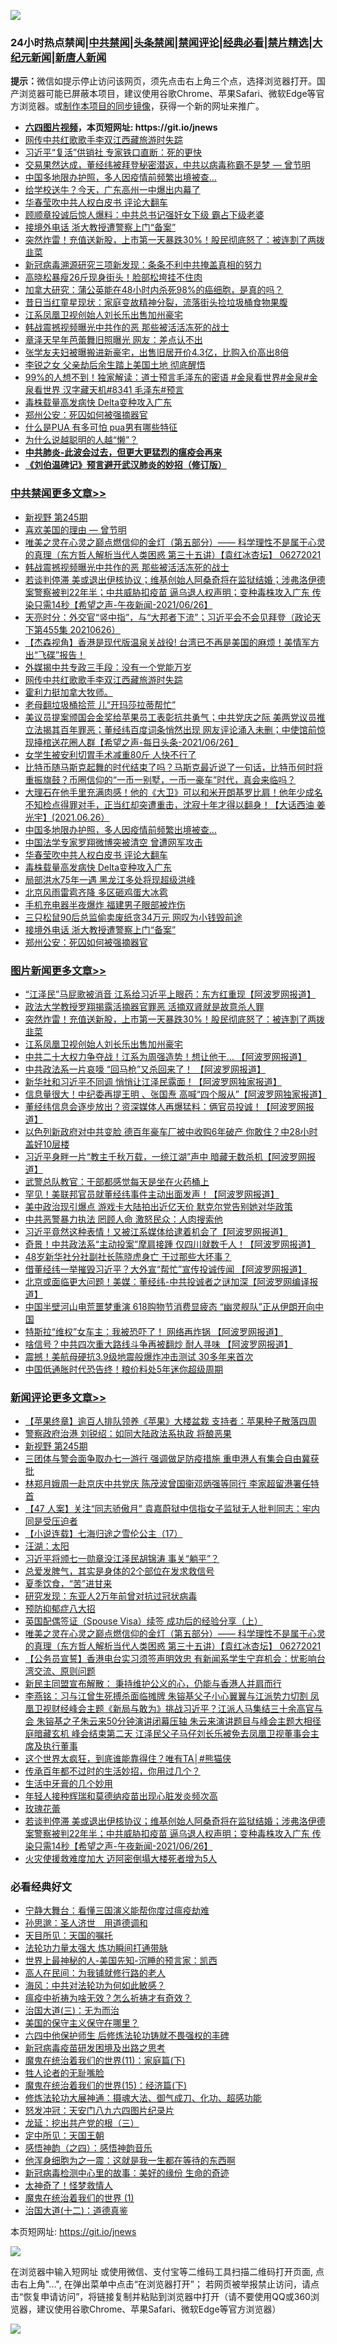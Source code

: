 ![](https://raw.githubusercontent.com/fqnews/bnews/master/64photo/fqnews-qr.jpg)

<div id="tt">
<h3>24小时热点禁闻|<a href="#%E4%B8%AD%E5%85%B1%E7%A6%81%E9%97%BB%E6%9B%B4%E5%A4%9A%E6%96%87%E7%AB%A0">中共禁闻</a>|<a href="#%E5%9B%BE%E7%89%87%E6%96%B0%E9%97%BB%E6%9B%B4%E5%A4%9A%E6%96%87%E7%AB%A0">头条禁闻</a>|<a href="#%E6%96%B0%E9%97%BB%E8%AF%84%E8%AE%BA%E6%9B%B4%E5%A4%9A%E6%96%87%E7%AB%A0">禁闻评论|<a href="#%E5%BF%85%E7%9C%8B%E7%BB%8F%E5%85%B8%E5%A5%BD%E6%96%87">经典必看|<a href="/video.md#%E7%A6%81%E7%89%87%E7%B2%BE%E9%80%89">禁片精选</a>|<a href="https://github.com/fqnews/djy/blob/master/gb/nf1351518.md#1">大纪元新闻</a>|<a href="https://github.com/fqnews/ntdtv/blob/master/gb/prog204.md#1">新唐人新闻</a></h3>
<div><b>提示：</b>微信如提示停止访问该网页，须先点击右上角三个点，选择浏览器打开。国产浏览器可能已屏蔽本项目，建议使用谷歌Chrome、苹果Safari、微软Edge等官方浏览器。或<a href="https://github.com/fqnews/bnews/blob/master/%E5%88%B6%E4%BD%9Cgit%E7%A6%81%E9%97%BB%E9%95%9C%E5%83%8F.md">制作本项目的同步镜像</a>，获得一个新的网址来推广。</div>
<ul>
<li><b><a href="http://d1.bdrive.tk/64.mp4" target="_blank">六四图片视频</a>，本页短网址: https://git.io/jnews</b></li>
<li><a href="/cbnews/20210627/1575299.md">网传中共红歌歌手李双江西藏旅游时失踪</a></li>
<li><a href="/comments/20210626/1575091.md">习近平“复活”供销社 专家铁口直断：死的更快</a></li>
<li><a href="/comments/20210627/1575314.md">交易果然达成，董经纬被拜登秘密潜返，中共以病毒称霸不是梦 — 曾节明</a></li>
<li><a href="/cbnews/20210627/1575178.md">中国多地限办护照，多人因疫情前频繁出境被查…</a></li>
<li><a href="/cnnews/20210627/1575177.md">给学校送牛？今天，广东高州一中爆出内幕了</a></li>
<li><a href="/cbnews/20210627/1575168.md">华春莹吹中共人权白皮书 评论大翻车</a></li>
<li><a href="/cnnews/20210627/1575281.md">顾顺章投诚后惊人爆料：中共总书记强奸女下级 霸占下级老婆</a></li>
<li><a href="/cbnews/20210626/1575062.md">接境外电话 浙大教授遭警察上门“备案”</a></li>
<li><a href="/topimagenews/20210627/1575428.md">突然炸雷！充值送新股，上市第一天暴跌30%！股民彻底怒了：被连割了两拨韭菜</a></li>
<li><a href="/headline/20210627/1575136.md">新冠病毒溯源研究三项新发现：条条不利中共掩盖真相的努力</a></li>
<li><a href="/yule/20210627/1575169.md">高晓松暴瘦26斤现身街头！脸部松垮挂不住肉</a></li>
<li><a href="/lifebaike/20210627/1575279.md">加拿大研究：蒲公英能在48小时内杀死98%的癌细胞，是真的吗？</a></li>
<li><a href="/yule/20210627/1575170.md">昔日当红童星现状：家庭变故精神分裂，流落街头捡垃圾桶食物果腹</a></li>
<li><a href="/topimagenews/20210627/1575184.md">江系凤凰卫视创始人刘长乐出售加州豪宅</a></li>
<li><a href="/cbnews/20210627/1575429.md">韩战震撼视频曝光中共作的恶 那些被活活冻死的战士</a></li>
<li><a href="/yule/20210627/1575263.md">章泽天早年芭蕾舞旧照曝光 网友：差点认不出</a></li>
<li><a href="/yule/20210627/1575171.md">张学友夫妇被曝搬进新豪宅，出售旧居开价4.3亿，比购入价高出8倍</a></li>
<li><a href="/cbnews/20210626/1575026.md">李锐之女 父亲劫后余生踏上美国土地 彻底醒悟</a></li>
<li><a href="/bannedvideo/20210627/1575174.md">99%的人想不到！独家解读：道士预言毛泽东的密语 #金泉看世界#金泉#金泉看世界 汉字藏天机#8341 毛泽东#预言</a></li>
<li><a href="/cbnews/20210627/1575167.md">毒株载量高发病快 Delta变种攻入广东</a></li>
<li><a href="/cbnews/20210626/1575050.md">郑州公安：死囚如何被强摘器官</a></li>
<li><a href="/comments/20210627/1575211.md">什么是PUA 有多可怕 pua男有哪些特征</a></li>
<li><a href="/cnnews/20210627/1575233.md">为什么说越聪明的人越“懒”？</a></li>
<li><b><a href="/comments/20200211/1275071.md" target="_blank">中共肺炎-此波会过去，但更大更猛烈的瘟疫会再来</a></b></li>
<li><b><a href="/comments/20200207/1272816.md" target="_blank">《刘伯温碑记》预言避开武汉肺炎的妙招（修订版）</a></b></li>
</ul>
</div>

<div class="catlist">
<h3><a href="/cbnews/" target="_blank">中共禁闻</a><span><a href="/cbnews/" target="_blank" rel="nofollow">更多文章>></a></span></h3>
<ul>
<li><a href="/comments/20210627/1575552.md" target="_blank">新视野 第245期</a></li>
<li><a href="/cbnews/20210627/1575479.md" target="_blank">喜欢美国的理由 — 曾节明</a></li>
<li><a href="/comments/20210627/1575487.md" target="_blank">唯美之灵在心灵之巅点燃信仰的金灯（第五部分）—— 科学理性不是属于心灵的真理（东方哲人解析当代人类困惑  第三十五讲）【袁红冰杏坛】 06272021</a></li>
<li><a href="/cbnews/20210627/1575429.md" target="_blank">韩战震撼视频曝光中共作的恶 那些被活活冻死的战士</a></li>
<li><a href="/comments/20210627/1575410.md" target="_blank">若谈判停滞 美或退出伊核协议；维基创始人阿桑奇将在监狱结婚；涉弗洛伊德案警察被判22年半；中共威胁扣疫苗 逼乌退人权声明；变种毒株攻入广东 传染只需14秒【希望之声-午夜新闻-2021/06/26】</a></li>
<li><a href="/cbnews/20210627/1575323.md" target="_blank">天亮时分：外交官“竖中指”，与“大邦者下流”；习近平会不会见拜登（政论天下第455集 20210626）</a></li>
<li><a href="/comments/20210627/1575315.md" target="_blank">【杰森视角】香港是现代版温泉关战役! 台湾已不再是美国的麻烦！美情军方出“飞碟”报告！</a></li>
<li><a href="/cbnews/20210627/1575300.md" target="_blank">外媒揭中共专政三手段：没有一个党能万岁</a></li>
<li><a href="/cbnews/20210627/1575299.md" target="_blank">网传中共红歌歌手李双江西藏旅游时失踪</a></li>
<li><a href="/comments/20210627/1575284.md" target="_blank">霍利力挺加拿大牧师。</a></li>
<li><a href="/cbnews/20210627/1575224.md" target="_blank">老母翻垃圾桶拾荒 儿“开玛莎拉蒂帮忙”</a></li>
<li><a href="/comments/20210627/1575202.md" target="_blank">美议员提案颁国会金奖给苹果员工表彰抗共勇气；中共党庆之际 美两党议员推立法揭其百年罪恶；董经纬百度词条悄然出现 网友评论涌入未删；中使馆前惊现擡棺送花圈人群【希望之声-每日头条-2021/06/26】</a></li>
<li><a href="/cbnews/20210627/1575199.md" target="_blank">女学生被安利切胃手术减重80斤 人快不行了</a></li>
<li><a href="/comments/20210627/1575198.md" target="_blank">比特币随马斯克起舞的时代结束了吗？马斯克最近说了一句话，比特币何时将重振旗鼓？币圈信仰的“一币一别墅，一币一豪车”时代，真会来临吗？</a></li>
<li><a href="/comments/20210627/1575185.md" target="_blank">大理石在他手里充满肉感！他的《大卫》可以和米开朗基罗比肩！他年少成名不知检点得罪对手，正当红却突遭重击，沈寂十年才得以翻身！【大话西油 姜光宇】(2021.06.26）</a></li>
<li><a href="/cbnews/20210627/1575178.md" target="_blank">中国多地限办护照，多人因疫情前频繁出境被查…</a></li>
<li><a href="/cbnews/20210627/1575173.md" target="_blank">中国法学专家罗翔微博突被清空 曾遭网军攻击</a></li>
<li><a href="/cbnews/20210627/1575168.md" target="_blank">华春莹吹中共人权白皮书 评论大翻车</a></li>
<li><a href="/cbnews/20210627/1575167.md" target="_blank">毒株载量高发病快 Delta变种攻入广东</a></li>
<li><a href="/cbnews/20210627/1575166.md" target="_blank">局部洪水75年一遇 黑龙江多处将现超级洪峰</a></li>
<li><a href="/cbnews/20210627/1575133.md" target="_blank">北京风雨雷雹齐降 多区砸鸡蛋大冰雹</a></li>
<li><a href="/cbnews/20210627/1575126.md" target="_blank">手机充电器半夜爆炸 福建男子眼部被炸伤</a></li>
<li><a href="/cbnews/20210627/1575117.md" target="_blank">三只松鼠90后总监偷卖废纸贪34万元 网叹为小钱毁前途</a></li>
<li><a href="/cbnews/20210626/1575062.md" target="_blank">接境外电话 浙大教授遭警察上门“备案”</a></li>
<li><a href="/cbnews/20210626/1575050.md" target="_blank">郑州公安：死囚如何被强摘器官</a></li>

</ul>
</div>
<div class="catlist">
<h3><a href="/topimagenews/" target="_blank">图片新闻</a><span><a href="/topimagenews/" target="_blank" rel="nofollow">更多文章>></a></span></h3>
<ul>
<li><a href="/topimagenews/20210627/1575468.md" target="_blank">“江泽民”马屁歌被消音 江系给习近平上眼药：东方红重现【阿波罗网报道】</a></li>
<li><a href="/topimagenews/20210627/1575454.md" target="_blank">政法大学教授罗翔揭露活摘器官罪恶 活摘双肾就是故意杀人罪</a></li>
<li><a href="/topimagenews/20210627/1575428.md" target="_blank">突然炸雷！充值送新股，上市第一天暴跌30%！股民彻底怒了：被连割了两拨韭菜</a></li>
<li><a href="/topimagenews/20210627/1575184.md" target="_blank">江系凤凰卫视创始人刘长乐出售加州豪宅</a></li>
<li><a href="/topimagenews/20210626/1574894.md" target="_blank">中共二十大权力争夺战！江系为周强造势！想让他干&#8230; 【阿波罗网报道】</a></li>
<li><a href="/topimagenews/20210626/1574848.md" target="_blank">中共政法系一片哀嚎 “回马枪”又杀回来了！ 【阿波罗网报道】</a></li>
<li><a href="/topimagenews/20210625/1574189.md" target="_blank">新华社和习近平不同调 悄悄让江泽民露面！【阿波罗网独家报道】</a></li>
<li><a href="/topimagenews/20210625/1574140.md" target="_blank">信息量很大！中纪委再提王明 、张国焘 高喊“四个服从”【阿波罗网独家报道】</a></li>
<li><a href="/topimagenews/20210625/1574040.md" target="_blank">董经纬信息会逐步放出？资深媒体人再爆猛料：俩官员投诚！【阿波罗网报道】</a></li>
<li><a href="/topimagenews/20210624/1573598.md" target="_blank">以色列新政府对中共变脸 德百年豪车厂被中收购6年破产 你敢住？中28小时盖好10层楼</a></li>
<li><a href="/topimagenews/20210624/1573398.md" target="_blank">习近平身畔一片“教主千秋万载，一统江湖”声中 暗藏无数杀机【阿波罗网报道】</a></li>
<li><a href="/topimagenews/20210624/1573292.md" target="_blank">武警总队教官：干部都感觉每天是坐在火药桶上</a></li>
<li><a href="/topimagenews/20210623/1572879.md" target="_blank">罕见！美联邦官员就董经纬事件主动出面发声！【阿波罗网报道】</a></li>
<li><a href="/topimagenews/20210623/1572841.md" target="_blank">美中政治现引爆点 游戏卡大陆拍出近亿天价 默克尔党告别她对华政策</a></li>
<li><a href="/topimagenews/20210623/1572689.md" target="_blank">中共恶警暴力执法 罔顾人命 激怒民众：人肉搜索他</a></li>
<li><a href="/topimagenews/20210623/1572656.md" target="_blank">习近平竟然这种表情！又被江系媒体给逮着机会了【阿波罗网报道】</a></li>
<li><a href="/topimagenews/20210623/1572594.md" target="_blank">奇景！中共政法系“主动投案”摩肩接踵 仅四川就数千人！【阿波罗网报道】</a></li>
<li><a href="/topimagenews/20210623/1572334.md" target="_blank">48岁新华社分社副社长陈晓虎身亡 干过那些大坏事？</a></li>
<li><a href="/topimagenews/20210622/1571979.md" target="_blank">借董经纬一举摧毁习近平？大外宣“帮忙”宣传投诚传闻 【阿波罗网报道】</a></li>
<li><a href="/topimagenews/20210622/1571863.md" target="_blank">北京或面临更大问题！美媒：董经纬-中共投诚者之谜加深【阿波罗网编译报道】</a></li>
<li><a href="/topimagenews/20210621/1571349.md" target="_blank">中国半壁河山电荒噩梦重演 618购物节消费显疲态 “幽灵舰队”正从伊朗开向中国</a></li>
<li><a href="/topimagenews/20210621/1571238.md" target="_blank">特斯拉“维权”女车主：我被恐吓了！ 网络再炸锅 【阿波罗网报道】</a></li>
<li><a href="/topimagenews/20210621/1571162.md" target="_blank">啥信号？中共四次重大路线斗争再被翻炒 耐人寻味 【阿波罗网报道】</a></li>
<li><a href="/topimagenews/20210621/1571069.md" target="_blank">震撼！美航母硬抗3.9级地震般爆炸冲击测试 30多年来首次</a></li>
<li><a href="/topimagenews/20210621/1570856.md" target="_blank">中国低通胀时代恐告终！粮价料处5年迷你超级周期</a></li>

</ul>
</div>
<div class="catlist">
<h3><a href="/comments/" target="_blank">新闻评论</a><span><a href="/comments/" target="_blank" rel="nofollow">更多文章>></a></span></h3>
<ul>
<li><a href="/comments/20210627/1575554.md" target="_blank">【苹果终章】逾百人排队领养《苹果》大楼盆栽 支持者：苹果种子散落四周</a></li>
<li><a href="/comments/20210627/1575553.md" target="_blank">警察政府治港 刘锐绍：如同大陆政法系执政 将酿恶果</a></li>
<li><a href="/comments/20210627/1575552.md" target="_blank">新视野 第245期</a></li>
<li><a href="/comments/20210627/1575517.md" target="_blank">三团体与警会面争取办七一游行 强调做足防疫措施 重申港人有集会自由冀获批</a></li>
<li><a href="/comments/20210627/1575516.md" target="_blank">林郑月娥周一赴京庆中共党庆 陈茂波曾国衞邓炳强等同行 李家超留港署任特首</a></li>
<li><a href="/comments/20210627/1575515.md" target="_blank">【47 人案】关注“同志骄傲月” 袁嘉蔚狱中信指女子监狱无人批判同志：牢内同是受压迫者</a></li>
<li><a href="/comments/20210627/1575514.md" target="_blank">【小说连载】七海归途之雪伦公主（17）</a></li>
<li><a href="/comments/20210627/1575508.md" target="_blank">汪湖：太阳</a></li>
<li><a href="/comments/20210627/1575498.md" target="_blank">习近平将颁七一勋章没江泽民胡锦涛 事关“躺平”？</a></li>
<li><a href="/comments/20210627/1575494.md" target="_blank">总爱发脾气，其实是身体的2个部位在发求救信号</a></li>
<li><a href="/comments/20210627/1575493.md" target="_blank">夏季饮食，“苦”进甘来</a></li>
<li><a href="/comments/20210627/1575490.md" target="_blank">研究发现：东亚人2万年前曾对抗过冠状病毒</a></li>
<li><a href="/comments/20210627/1575489.md" target="_blank">预防抑郁症八大招</a></li>
<li><a href="/comments/20210627/1575488.md" target="_blank">英国配偶签证（Spouse Visa）续签 成功后的经验分享（上）</a></li>
<li><a href="/comments/20210627/1575487.md" target="_blank">唯美之灵在心灵之巅点燃信仰的金灯（第五部分）—— 科学理性不是属于心灵的真理（东方哲人解析当代人类困惑  第三十五讲）【袁红冰杏坛】 06272021</a></li>
<li><a href="/comments/20210627/1575481.md" target="_blank">【公务员宣誓】香港电台实习须签声明效忠 有新闻系学生宁弃机会：忧影响台湾交流、原则问题</a></li>
<li><a href="/comments/20210627/1575480.md" target="_blank">新民主同盟宣布解散： 秉持维护公义的心，仍能与香港人并肩而行</a></li>
<li><a href="/comments/20210627/1575458.md" target="_blank">李燕铭：习与江曾生死搏杀面临摊牌 朱镕基父子小心翼翼与江派势力切割 凤凰卫视财经峰会主题《新局与敢为》挑战习近平？江派人马集结三十余高官与会 朱镕基之子朱云来50分钟演讲闭幕压轴 朱云来演讲题目与峰会主题大相径庭暗藏玄机 峰会结束第二天 江泽民父子马仔刘长乐被免去凤凰卫视董事会主席及执行董事</a></li>
<li><a href="/comments/20210627/1575453.md" target="_blank">这个世界太疯狂，到底谁能靠得住？唯有TA│#熊猫侠</a></li>
<li><a href="/comments/20210627/1575433.md" target="_blank">传承百年都不过时的生活妙招，你用过几个？</a></li>
<li><a href="/comments/20210627/1575432.md" target="_blank">生活中牙膏的几个妙用</a></li>
<li><a href="/comments/20210627/1575431.md" target="_blank">年轻人接种辉瑞和莫德纳疫苗出现心脏发炎频次高</a></li>
<li><a href="/comments/20210627/1575425.md" target="_blank">玫瑰花蕾</a></li>
<li><a href="/comments/20210627/1575410.md" target="_blank">若谈判停滞 美或退出伊核协议；维基创始人阿桑奇将在监狱结婚；涉弗洛伊德案警察被判22年半；中共威胁扣疫苗 逼乌退人权声明；变种毒株攻入广东 传染只需14秒【希望之声-午夜新闻-2021/06/26】</a></li>
<li><a href="/comments/20210627/1575409.md" target="_blank">火灾使援救难度加大 迈阿密倒塌大楼死者增为5人</a></li>

</ul>
</div>

<div class="catlist">
<h3>必看经典好文</h3>
<ul>
<li><a href="/comments/20200527/1273654.md" target="_blank">宁静大舞台：看懂三国演义能帮你度过瘟疫劫难</a></li>
<li><a href="/comments/20210216/1488350.md" target="_blank">孙思邈：圣人济世　用道德调和</a></li>
<li><a href="/tculture/20180919/1000196.md" target="_blank">天目所见：天国的嘱托</a></li>
<li><a href="/cbnews/20200816/1381005.md" target="_blank">法轮功力量太强大 炼功瞬间打通带脉</a></li>
<li><a href="/comments/20200605/783244.md" target="_blank">世界上最神秘的人-美国先知-沉睡的预言家：凯西</a></li>
<li><a href="/tculture/20121023/72121.md" target="_blank">高人在民间：为我铺就修行路的老人</a></li>
<li><a href="/comments/20191218/1228234.md" target="_blank">海风：中共对法轮功为何如此敏感？</a></li>
<li><a href="/comments/20200502/1322275.md" target="_blank">瘟疫中祈祷为啥无效？怎么祈祷才有奇效？</a></li>
<li><a href="/cbnews/20180309/912114.md" target="_blank">治国大道(三)：无为而治</a></li>
<li><a href="/lifebaike/20200520/1331379.md" target="_blank">美国的保守主义保守在哪里？</a></li>
<li><a href="/comments/20200926/1403542.md" target="_blank">六四中他保护师生 后修炼法轮功铸就不畏强权的丰碑</a></li>
<li><a href="/comments/20200917/1029129.md" target="_blank">新冠病毒疫苗研发困境及出路之思考</a></li>
<li><a href="/topimagenews/20180530/950691.md" target="_blank">魔鬼在统治着我们的世界(11)：家庭篇(下)</a></li>
<li><a href="/comments/20200606/783250.md" target="_blank">牲人论者的无耻嘴脸</a></li>
<li><a href="/topimagenews/20180610/955499.md" target="_blank">魔鬼在统治着我们的世界(15)：经济篇(下)</a></li>
<li><a href="/comments/20191203/1234383.md" target="_blank">修炼法轮功大展神通：摄魂大法、御气成刀、化功、超感功能</a></li>
<li><a href="/comments/20200604/783200.md" target="_blank">怒发冲冠：天安门八九六四图片纪录片</a></li>
<li><a href="/comments/20200929/1405201.md" target="_blank">龙延：挖出共产党的根（三）</a></li>
<li><a href="/tculture/xiulian/20151111/470021.md" target="_blank">定中所见：天国王朝</a></li>
<li><a href="/ganwu/20170705/787156.md" target="_blank">感悟神韵（之四）：感悟神韵音乐</a></li>
<li><a href="/topimagenews/20210219/1489990.md" target="_blank">他浑身细胞为之一震：这就是我一生都在等待的东西啊</a></li>
<li><a href="/cbnews/20210421/1530674.md" target="_blank">新冠病毒检测中心里的故事：美好的缘份 生命的奇迹</a></li>
<li><a href="/ccpdope/20200907/1392129.md" target="_blank">太神奇了！怪梦救情人</a></li>
<li><a href="/topimagenews/20180519/944624.md" target="_blank">魔鬼在统治着我们的世界 (1)</a></li>
<li><a href="/cbnews/20180318/916241.md" target="_blank">治国大道(十二)：道德真鉴</a></li>

</ul>
</div>

本页短网址: https://git.io/jnews

![](https://raw.githubusercontent.com/fqnews/bnews/master/64photo/fqnews-qr.jpg)

在浏览器中输入短网址 或使用微信、支付宝等二维码工具扫描二维码打开页面, 点击右上角"...", 在弹出菜单中点击“在浏览器打开”； 若网页被举报禁止访问，请点击“恢复申请访问”，将链接复制并粘贴到浏览器中打开（请不要使用QQ或360浏览器，建议使用谷歌Chrome、苹果Safari、微软Edge等官方浏览器）

![](https://raw.githubusercontent.com/fqnews/bnews/master/64photo/wx.jpg)